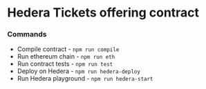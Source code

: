 # Hedera Tickets offering contract

### Commands
* Compile contract - `npm run compile`
* Run ethereum chain - `npm run eth`
* Run contract tests - `npm run test`
* Deploy on Hedera - `npm run hedera-deploy`
* Run Hedera playground - `npm run hedera-start`
